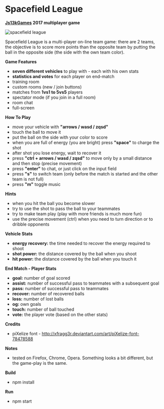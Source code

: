 # Spacefield League
**[Js13kGames](http://js13kgames.com/) 2017 multiplayer game**

![spacefield league](https://raw.githubusercontent.com/salvan13/spacefield-league/master/screenshot/400x250.png)

Spacefield League is a multi-player on-line team game: there are 2 teams, the objective is to score more points than the opposite team by putting the ball in the opposite side (the side with the own team color).

**Game Features**
- **seven different vehicles** to play with - each with his own stats
- **statistics and votes** for each player on end-match
- training room
- custom rooms (new / join buttons)
- matches from **1vs1 to 5vs5** players
- spectator mode (if you join in a full room)
- room chat
- full-screen

**How To Play**
- move your vehicle with **"arrows / wasd / zqsd"**
- touch the ball to move it
- put the ball on the side with your color to score
- when you are full of energy (you are bright) press **"space"** to charge the shot
- after shot you lose energy, wait to recover it
- press **"ctrl + arrows / wasd / zqsd"** to move only by a small distance and then stop (precise movement)
- press **"enter"** to chat, or just click on the input field
- press **"s"** to switch team (only before the match is started and the other team is not full)
- press **"m"** toggle music

**Hints**
- when you hit the ball you become slower
- try to use the shot to pass the ball to your teammates
- try to make team play (play with more friends is much more fun)
- use the precise movement (ctrl) when you need to turn direction or to dribble opponents

**Vehicle Stats**
- **energy recovery:** the time needed to recover the energy required to shoot
- **shot power:** the distance covered by the ball when you shoot
- **hit power:** the distance covered by the ball when you touch it

**End Match - Player Stats**
- **goal:** number of goal scored
- **assist:** number of successful pass to teammates with a subsequent goal
- **pass:** number of successful pass to teammates
- **recover:** number of recovered balls
- **loss:** number of lost balls
- **og:** own goals
- **touch:** number of ball touched
- **vote:** the player vote (based on the other stats)

**Credits**
- piXelize font - http://xfragg3r.deviantart.com/art/piXelize-font-78478588

**Notes**
- tested on Firefox, Chrome, Opera. Something looks a bit different, but the game-play is the same.

**Build**
- npm install

**Run**
- npm start

